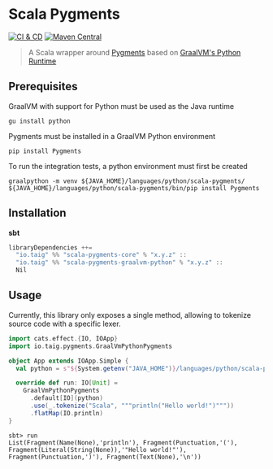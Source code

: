 # Scala Pygments

[![CI & CD](https://github.com/taig/scala-pygments/actions/workflows/main.yml/badge.svg)](https://github.com/taig/scala-pygments/actions/workflows/main.yml)
[![Maven Central](https://img.shields.io/maven-central/v/io.taig/scala-pygments-core_3)](https://index.scala-lang.org/taig/scala-pygments/)


> A Scala wrapper around [Pygments](https://github.com/pygments/pygments) based on [GraalVM's Python Runtime](https://www.graalvm.org/reference-manual/python/)

## Prerequisites

GraalVM with support for Python must be used as the Java runtime  

```
gu install python
```

Pygments must be installed in a GraalVM Python environment  

```
pip install Pygments
```

To run the integration tests, a python environment must first be created

```
graalpython -m venv ${JAVA_HOME}/languages/python/scala-pygments/
${JAVA_HOME}/languages/python/scala-pygments/bin/pip install Pygments
```

## Installation

**sbt**

```scala
libraryDependencies ++=
  "io.taig" %% "scala-pygments-core" % "x.y.z" :: 
  "io.taig" %% "scala-pygments-graalvm-python" % "x.y.z" ::
  Nil
```

## Usage

Currently, this library only exposes a single method, allowing to tokenize source code with a specific lexer.

```scala
import cats.effect.{IO, IOApp}
import io.taig.pygments.GraalVmPythonPygments

object App extends IOApp.Simple {
  val python = s"${System.getenv("JAVA_HOME")}/languages/python/scala-pygments/bin/python"

  override def run: IO[Unit] =
    GraalVmPythonPygments
      .default[IO](python)
      .use(_.tokenize("Scala", """println("Hello world!")"""))
      .flatMap(IO.println)
}
```

```
sbt> run
List(Fragment(Name(None),'println'), Fragment(Punctuation,'('), Fragment(Literal(String(None)),'"Hello world!"'), Fragment(Punctuation,')'), Fragment(Text(None),'\n'))
```